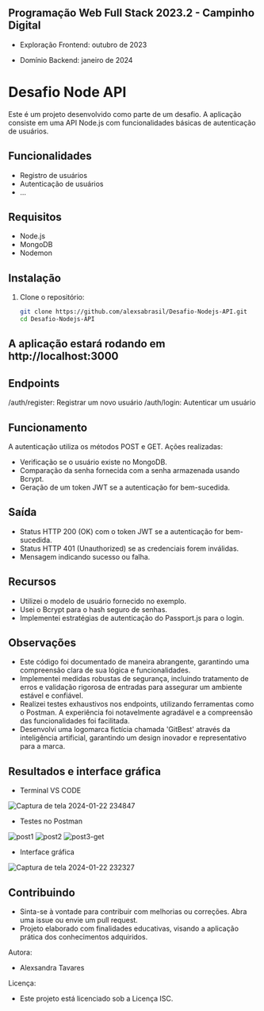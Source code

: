 ## Programação Web Full Stack 2023.2 - Campinho Digital

- Exploração Frontend: outubro de 2023

- Domínio Backend: janeiro de 2024

# Desafio Node API

Este é um projeto desenvolvido como parte de um desafio. A aplicação consiste em uma API Node.js com funcionalidades básicas de autenticação de usuários.

## Funcionalidades

- Registro de usuários
- Autenticação de usuários
- ...

## Requisitos

- Node.js
- MongoDB
- Nodemon

## Instalação

1. Clone o repositório:

   ```bash
   git clone https://github.com/alexsabrasil/Desafio-Nodejs-API.git
   cd Desafio-Nodejs-API

## A aplicação estará rodando em http://localhost:3000

## Endpoints

/auth/register: Registrar um novo usuário
/auth/login: Autenticar um usuário

## Funcionamento

A autenticação utiliza os métodos POST e GET. Ações realizadas:

- Verificação se o usuário existe no MongoDB.
- Comparação da senha fornecida com a senha armazenada usando Bcrypt.
- Geração de um token JWT se a autenticação for bem-sucedida.

## Saída

- Status HTTP 200 (OK) com o token JWT se a autenticação for bem-sucedida.
- Status HTTP 401 (Unauthorized) se as credenciais forem inválidas.
- Mensagem indicando sucesso ou falha.

## Recursos

- Utilizei o modelo de usuário fornecido no exemplo.
- Usei o Bcrypt para o hash seguro de senhas.
- Implementei estratégias de autenticação do Passport.js para o login.


## Observações

- Este código foi documentado de maneira abrangente, garantindo uma compreensão clara de sua lógica e funcionalidades.
- Implementei medidas robustas de segurança, incluindo tratamento de erros e validação rigorosa de entradas para assegurar um ambiente estável e confiável.
- Realizei testes exhaustivos nos endpoints, utilizando ferramentas como o Postman. A experiência foi notavelmente agradável e a compreensão das funcionalidades foi facilitada.
- Desenvolvi uma logomarca fictícia chamada 'GitBest' através da inteligência artificial, garantindo um design inovador e representativo para a marca.

## Resultados e interface gráfica

- Terminal VS CODE

![Captura de tela 2024-01-22 234847](https://github.com/alexsabrasil/Desafio-Nodejs-API/assets/113733583/05bc222e-607a-4ed6-a0c4-23523f0a4bbb)

- Testes no Postman

![post1](https://github.com/alexsabrasil/Desafio-Nodejs-API/assets/113733583/3755c72f-3b39-430d-aaa3-dc25952965ee)
![post2](https://github.com/alexsabrasil/Desafio-Nodejs-API/assets/113733583/af5dcb8a-6011-4665-8897-5e1293a5c666)
![post3-get](https://github.com/alexsabrasil/Desafio-Nodejs-API/assets/113733583/8a39533c-a576-4193-baad-65342f22946b)

- Interface gráfica

![Captura de tela 2024-01-22 232327](https://github.com/alexsabrasil/Desafio-Nodejs-API/assets/113733583/44397ce9-b4bc-46d5-968c-d0357f07eb6a)



## Contribuindo

- Sinta-se à vontade para contribuir com melhorias ou correções. Abra uma issue ou envie um pull request.
- Projeto elaborado com finalidades educativas, visando a aplicação prática dos conhecimentos adquiridos.

Autora: 
- Alexsandra Tavares

Licença: 
- Este projeto está licenciado sob a Licença ISC.
